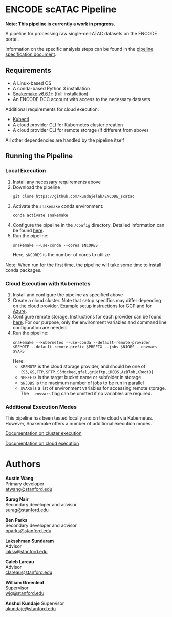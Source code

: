 # ENCODE scATAC Pipeline

**Note: This pipeline is currently a work in progress.**

A pipeline for processing raw single-cell ATAC datasets on the ENCODE portal.

Information on the specific analysis steps can be found in the [pipeline specification document](https://docs.google.com/document/u/2/d/e/2PACX-1vTlgtT4WeXbvRicybUHXnhZs8RKyB4EkTbcWooQ6qBxxQ_zIHpFEVHy38D5lC_s8_YDGfUTsyomJcs3/pub).

## Requirements

- A Linux-based OS
- A conda-based Python 3 installation
- [Snakemake v6.6.1+](https://snakemake.readthedocs.io/en/stable/getting_started/installation.html) (full installation)
- An ENCODE DCC account with access to the necessary datasets

Additional requirements for cloud execution:
- [Kubectl](https://kubernetes.io/docs/tasks/tools/install-kubectl-linux/)
- A cloud provider CLI for Kubernetes cluster creation
- A cloud provider CLI for remote storage (if different from above)

All other dependencies are handled by the pipeline itself

## Running the Pipeline

### Local Execution

1. Install any necessary requirements above
2. Download the pipeline
    ```
    git clone https://github.com/kundajelab/ENCODE_scatac
    ```
3. Activate the `snakemake` conda environment:
    ```
    conda activate snakemake
    ```
4. Configure the pipeline in the `/config` directory. Detailed information can be found [here](config/README.md).
5. Run the pipeline:
    ```
    snakemake --use-conda --cores $NCORES 
    ```
    Here, `$NCORES` is the number of cores to utilize

Note: When run for the first time, the pipeline will take some time to install conda packages. 

### Cloud Execution with Kubernetes

1. Install and configure the pipeline as specified above
2. Create a cloud cluster. Note that setup specifics may differ depending on the cloud provider. Example setup instructions for [GCP](https://snakemake.readthedocs.io/en/stable/executing/cloud.html#setup-kubernetes-on-google-cloud-engine) and for [Azure](https://snakemake.readthedocs.io/en/stable/executor_tutorial/azure_aks.html#create-an-auto-scaling-kubernetes-cluster).
3. Configure remote storage. Instructions for each provider can be found [here](https://snakemake.readthedocs.io/en/stable/snakefiles/remote_files.html). For our purpose, only the environment variables and command line configuration are needed.
4. Run the pipeline:
    ```
    snakemake --kubernetes --use-conda --default-remote-provider $REMOTE --default-remote-prefix $PREFIX --jobs $NJOBS --envvars $VARS
    ```
    Here:
    - `$REMOTE` is the cloud storage provider, and should be one of `{S3,GS,FTP,SFTP,S3Mocked,gfal,gridftp,iRODS,AzBlob,XRootD}`
    - `$PREFIX` is the target bucket name or subfolder in storage
    - `$NJOBS` is the maximum number of jobs to be run in parallel
    - `$VARS` is a list of environment variables for accessing remote storage. The `--envvars` flag can be omitted if no variables are required.

### Additional Execution Modes

This pipeline has been tested locally and on the cloud via Kubernetes. However, Snakemake offers a number of additional execution modes.

[Documentation on cluster execution](https://snakemake.readthedocs.io/en/stable/executing/cluster.html)

[Documentation on cloud execution](https://snakemake.readthedocs.io/en/stable/executing/cloud.html)

# Authors

**Austin Wang**  
Primary developer  
atwang@stanford.edu

**Surag Nair**  
Secondary developer and advisor  
surag@stanford.edu

**Ben Parks**  
Secondary developer and advisor  
bparks@stanford.edu

**Laksshman Sundaram**  
Advisor  
lakss@stanford.edu

**Caleb Lareau**  
Advisor  
clareau@stanford.edu

**William Greenleaf**  
Supervisor  
wjg@stanford.edu

**Anshul Kundaje**
Supervisor  
akundaje@stanford.edu